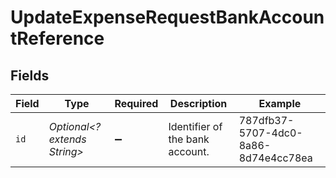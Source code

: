 # UpdateExpenseRequestBankAccountReference


## Fields

| Field                                | Type                                 | Required                             | Description                          | Example                              |
| ------------------------------------ | ------------------------------------ | ------------------------------------ | ------------------------------------ | ------------------------------------ |
| `id`                                 | *Optional<? extends String>*         | :heavy_minus_sign:                   | Identifier of the bank account.      | 787dfb37-5707-4dc0-8a86-8d74e4cc78ea |